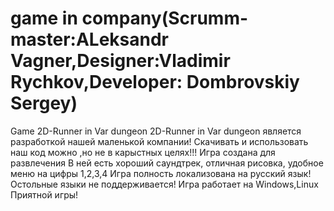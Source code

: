 # game in company(Scrumm-master:ALeksandr Vagner,Designer:Vladimir Rychkov,Developer: Dombrovskiy Sergey)

Game 2D-Runner in Var dungeon
2D-Runner in Var dungeon является разработкой нашей маленькой компании!
Скачивать и использовать наш код можно ,но не в карыстных целях!!!
Игра создана для развлечения 
В ней есть хороший саундтрек, отличная рисовка, удобное меню на цифры 1,2,3,4 
Игра полность локализована на русский язык! Остольные языки не поддерживается!
Игра работает на Windows,Linux
Приятной игры!
